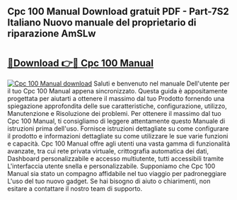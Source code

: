 ## Cpc 100 Manual Download gratuit PDF - Part-7S2 Italiano Nuovo manuale del proprietario di riparazione AmSLw

# <h2><a href="http://dfcn42.blite.top/?on=Cpc+100+Manual">🔗Download 👉🔴 Cpc 100 Manual</a></h2>

[![Cpc 100 Manual download](https://i.imgur.com/lujVjoI.png)](http://dfcn42.blite.top/?on=Cpc+100+Manual)
Saluti e benvenuto nel manuale Dell'utente per il tuo Cpc 100 Manual appena sincronizzato. Questa guida è appositamente progettata per aiutarti a ottenere il massimo dal tuo Prodotto fornendo una spiegazione approfondita delle sue caratteristiche, configurazione, utilizzo, Manutenzione e Risoluzione dei problemi. Per ottenere il massimo dal tuo Cpc 100 Manual, ti consigliamo di leggere attentamente questo Manuale di istruzioni prima dell'uso. Fornisce istruzioni dettagliate su come configurare il prodotto e informazioni dettagliate su come utilizzare le sue varie funzioni e capacità. Cpc 100 Manual offre agli utenti una vasta gamma di funzionalità avanzate, tra cui rete privata virtuale, crittografia automatica dei dati, Dashboard personalizzabile e accesso multiutente, tutti accessibili tramite L'interfaccia utente snella e personalizzabile. Supponiamo che Cpc 100 Manual sia stato un compagno affidabile nel tuo viaggio per padroneggiare L'uso del tuo nuovo gadget. Se hai bisogno di aiuto o chiarimenti, non esitare a contattare il nostro team di supporto.

